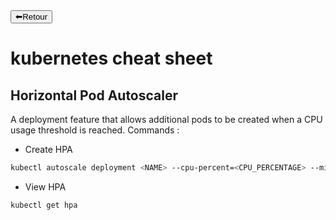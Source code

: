 <a href="../README.md">
<button>⬅Retour</button>
</a>

# kubernetes cheat sheet

## Horizontal Pod Autoscaler
A deployment feature that allows additional pods to be created when a CPU usage threshold is reached.
Commands :
- Create HPA
```bash
kubectl autoscale deployment <NAME> --cpu-percent=<CPU_PERCENTAGE> --min=<MIN_REPLICAS> --max=<MAX_REPLICAS>
```
- View HPA
```bash
kubectl get hpa
```